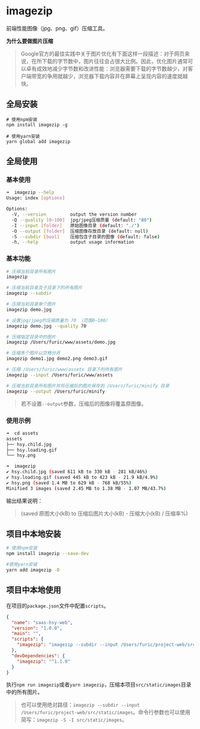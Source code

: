 # imagezip

前端性能图像（jpg、png、gif）压缩工具。

**为什么要做图片压缩**
> Google官方的最佳实践中关于图片优化有下面这样一段描述：对于网页来说，在所下载的字节数中，图片往往会占很大比例。因此，优化图片通常可以卓有成效地减少字节数和改进性能：浏览器需要下载的字节数越少，对客户端带宽的争用就越少，浏览器下载内容并在屏幕上呈现内容的速度就越快。

## 全局安装

```
# 使用npm安装
npm install imagezip -g 

# 使用yarn安装
yarn global add imagezip
```

## 全局使用

### 基本使用

```bash
➜  imagezip --help
Usage: index [options]

Options:
  -V, --version         output the version number
  -Q --quality [0~100]  jpg/jpeg压缩质量 (default: "80")
  -I --input [folder]   原始图像目录 (default: "./")
  -O --output [folder]  压缩图像存放目录 (default: null)
  -S --subdir [bool]    压缩包含子目录的图像 (default: false)
  -h, --help            output usage information
```

### 基本功能

```bash
# 压缩当前目录所有图片
imagezip

# 压缩当前目录及子目录下的所有图片
imagezip --subdir

# 压缩当前目录单个图片
imagezip demo.jpg

# 设置jpg/jpeg的压缩质量为 70 （范围0~100）
imagezip demo.jpg --quality 70

# 压缩指定目录中的图片
imagezip /Users/furic/www/assets/demo.jpg

# 压缩多个图片以空格分开
imagezip demo1.jpg demo2.png demo3.gif

# 压缩 /Users/furic/www/assets 目录下的所有图片
imagezip --input /Users/furic/www/assets

# 压缩当前目录所有图片并将压缩后的图片保存到 /Users/furic/minify 目录
imagezip --output /Users/furic/minify
```
> 若不设置`--output`参数，压缩后的图像将覆盖原图像。

### 使用示例

```bash
➜  cd assets
assets
├── hsy.child.jpg
├── hsy.loading.gif
└── hsy.png

➜  imagezip
✔ hsy.child.jpg (saved 611 kB to 330 kB - 281 kB/46%)
✔ hsy.loading.gif (saved 445 kB to 423 kB - 21.9 kB/4.9%)
✔ hsy.png (saved 1.4 MB to 629 kB - 768 kB/55%)
Minified 3 images (saved 2.45 MB to 1.38 MB - 1.07 MB/43.7%)
```
输出结果说明：
> (saved 原图大小(kB) to 压缩后图片大小(kB) - 压缩大小(kB) / 压缩率%)

## 项目中本地安装

```bash
# 使用npm安装
npm install imagezip --save-dev

#使用yarn安装
yarn add imagezip -D
```
## 项目中本地使用

在项目的`package.json`文件中配置`scripts`。

```json
{
  "name": "saas-hsy-web",
  "version": "1.0.0",
  "main": "",
  "scripts": {
    "imagezip": "imagezip --subdir --input /Users/furic/project-web/src/static/images"
  },
  "devDependencies": {
    "imagezip": "^1.1.0"
  }
}

```

执行`npm run imagezip`或者`yarn imagezip`，压缩本项目`src/static/images`目录中的所有图片。

> 也可以使用绝对路径：`imagezip --subdir --input /Users/furic/project-web/src/static/images`。命令行参数也可以使用简写：`imagezip -S -I src/static/images`。